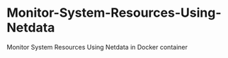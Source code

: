 # Monitor-System-Resources-Using-Netdata
Monitor System Resources Using Netdata in Docker container
